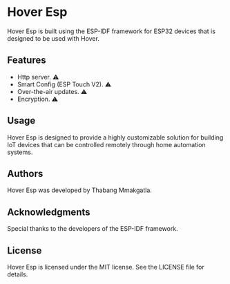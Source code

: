 # Hover Esp
Hover Esp is built using the ESP-IDF framework for ESP32 devices that is designed to be used with Hover.

## Features
* Http server. ⚠️
* Smart Config (ESP Touch V2). ⚠️
* Over-the-air updates. ⚠️
* Encryption. ⚠️

## Usage
Hover Esp is designed to provide a highly customizable solution for building IoT devices that can be controlled remotely through home automation systems.

## Authors
Hover Esp was developed by Thabang Mmakgatla.

## Acknowledgments
Special thanks to the developers of the ESP-IDF framework.

## License
Hover Esp is licensed under the MIT license. See the LICENSE file for details.
